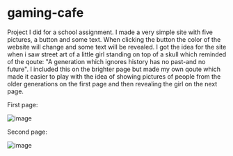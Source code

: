 # gaming-cafe
Project I did for a school assignment. I made a very simple site with five pictures, a button and some text. When clicking the button the color of the website will 
change and some text will be revealed. I got the idea for the site when i saw street art of a little girl standing on top of a skull which reminded of the qoute:
"A generation which ignores history has no past-and no future". I included this on the brighter page but made my own qoute which made it easier to play 
with the idea of showing pictures of people from the older generations on the first page and then revealing the girl on the next page.

First page:

![image](https://github.com/henrfos/first-website-project/assets/61708921/d2376967-4954-4c1a-9c7a-69f561d29809)

Second page:

![image](https://github.com/henrfos/first-website-project/assets/61708921/2fed08ab-068a-4a49-83d9-5a2569bbc1c5)




